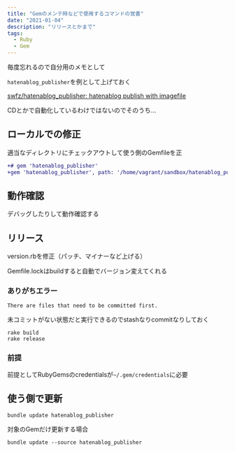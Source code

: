 ```yaml
---
title: "Gemのメンテ時などで使用するコマンドの覚書"
date: "2021-01-04"
description: "リリースとかまで"
tags:
  - Ruby
  - Gem
---
```


毎度忘れるので自分用のメモとして

`hatenablog_publisher`を例として上げておく

[swfz/hatenablog_publisher: hatenablog publish with imagefile](https://github.com/swfz/hatenablog_publisher)

CDとかで自動化しているわけではないのでそのうち…

## ローカルでの修正

適当なディレクトリにチェックアウトして使う側のGemfileを正

```diff
+# gem 'hatenablog_publisher'
+gem 'hatenablog_publisher', path: '/home/vagrant/sandbox/hatenablog_publisher'
```

## 動作確認

デバッグしたりして動作確認する

## リリース

version.rbを修正（パッチ、マイナーなど上げる）

Gemfile.lockはbuildすると自動でバージョン変えてくれる

### ありがちエラー

```
There are files that need to be committed first.
```

未コミットがない状態だと実行できるのでstashなりcommitなりしておく

```
rake build
rake release
```

### 前提

前提としてRubyGemsのcredentialsが`~/.gem/credentials`に必要

## 使う側で更新

```
bundle update hatenablog_publisher
```

対象のGemだけ更新する場合

```
bundle update --source hatenablog_publisher
```



